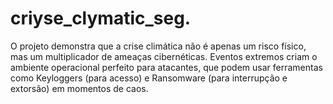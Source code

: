 # criyse_clymatic_seg.
O projeto demonstra que a crise climática não é apenas um risco físico, mas um multiplicador de ameaças cibernéticas. Eventos extremos criam o ambiente operacional perfeito para atacantes, que podem usar ferramentas como Keyloggers (para acesso) e Ransomware (para interrupção e extorsão) em momentos de caos. 
